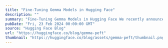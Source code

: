 ```yaml
---
title: "Fine-Tuning Gemma Models in Hugging Face"
description: ""
summary: "Fine-Tuning Gemma Models in Hugging Face We recently announced that Gemma, the open weights language..."
pubDate: "Fri, 23 Feb 2024 00:00:00 GMT"
source: "Hugging Face Blog"
url: "https://huggingface.co/blog/gemma-peft"
thumbnail: "https://huggingface.co/blog/assets/gemma-peft/thumbnail.png"
---
```



